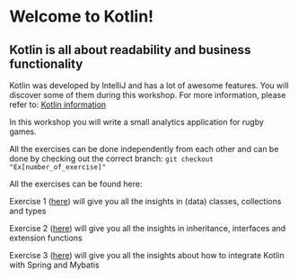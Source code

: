 # Welcome to Kotlin! 
## Kotlin is all about readability and business functionality

Kotlin was developed by IntelliJ and has a lot of awesome features. You will discover some of them
during this workshop. 
For more information, please refer to: [Kotlin information](https://kotlinlang.org/docs/reference/)

In this workshop you will write a small analytics application for rugby games.

All the exercises can be done independently from each other and can be done by checking out the correct branch:
`git checkout "Ex[number_of_exercise]"`

All the exercises can be found here:

Exercise 1 ([here](./exercices/Ex1.md)) will give you all the insights in (data) classes, collections and types

Exercise 2 ([here](./exercices/Ex2.md)) will give you all the insights in inheritance, interfaces and extension functions

Exercise 3 ([here](./exercices/Ex3.md)) will give you all the insights about how to integrate Kotlin with Spring and Mybatis
